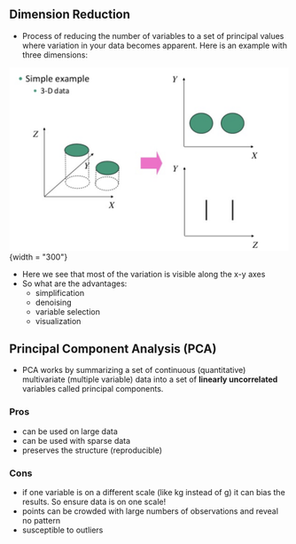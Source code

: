 ## Dimension Reduction

- Process of reducing the number of variables to a set of principal values where variation in your data becomes apparent. Here is an example with three dimensions:

![](images/example-dim-red.png){width = "300"}

- Here we see that most of the variation is visible along the x-y axes
- So what are the advantages:
  - simplification
  - denoising
  - variable selection
  - visualization

## Principal Component Analysis (PCA)

- PCA works by summarizing a set of continuous (quantitative) multivariate (multiple variable) data into a set of **linearly uncorrelated** variables called principal components.

### Pros

- can be used on large data
- can be used with sparse data
- preserves the structure (reproducible)

### Cons

- if one variable is on a different scale (like kg instead of g) it can bias the results. So ensure data is on one scale!
- points can be crowded with large numbers of observations and reveal no pattern
- susceptible to outliers


